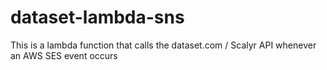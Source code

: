 # dataset-lambda-sns
This is a lambda function that calls the dataset.com / Scalyr API whenever an AWS SES event occurs
